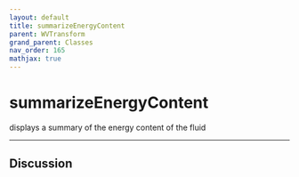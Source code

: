 ```yaml
---
layout: default
title: summarizeEnergyContent
parent: WVTransform
grand_parent: Classes
nav_order: 165
mathjax: true
---
```


#  summarizeEnergyContent

displays a summary of the energy content of the fluid


---

## Discussion

  
